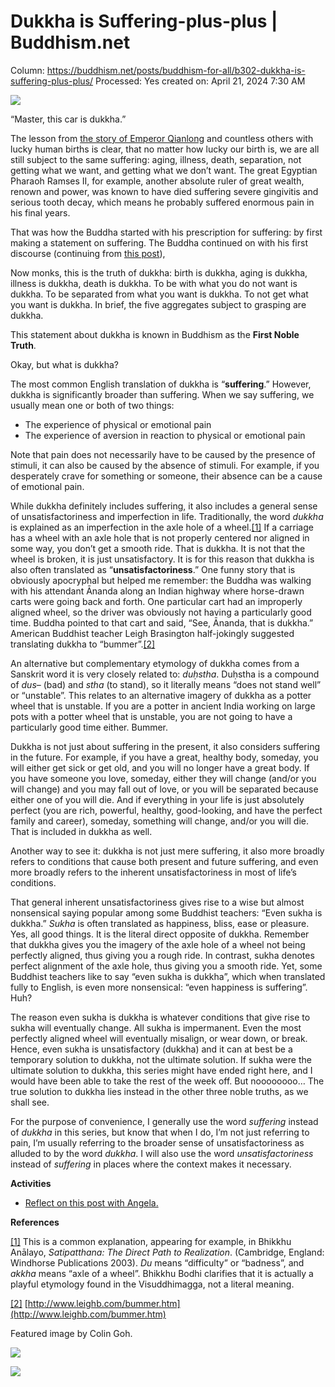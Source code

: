 # Dukkha is Suffering-plus-plus | Buddhism.net

Column: https://buddhism.net/posts/buddhism-for-all/b302-dukkha-is-suffering-plus-plus/
Processed: Yes
created on: April 21, 2024 7:30 AM

![](https://buddhism.net/wp-content/uploads/2022/07/B302A-dhukkabummer_2048-1024x724.jpg)

“Master, this car is dukkha.”

The lesson from [the story of Emperor Qianlong](https://buddhism.net/posts/buddhism-for-all/b301-suffering-an-extremely-lucky-birth/) and countless others with lucky human births is clear, that no matter how lucky our birth is, we are all still subject to the same suffering: aging, illness, death, separation, not getting what we want, and getting what we don’t want. The great Egyptian Pharaoh Ramses II, for example, another absolute ruler of great wealth, renown and power, was known to have died suffering severe gingivitis and serious tooth decay, which means he probably suffered enormous pain in his final years.

That was how the Buddha started with his prescription for suffering: by first making a statement on suffering. The Buddha continued on with his first discourse (continuing from [this post](https://buddhism.net/posts/buddhism-for-all/b206-the-buddhas-findings-how-to-not-suffer/)),

Now monks, this is the truth of dukkha: birth is dukkha, aging is dukkha, illness is dukkha, death is dukkha. To be with what you do not want is dukkha. To be separated from what you want is dukkha. To not get what you want is dukkha. In brief, the five aggregates subject to grasping are dukkha.

This statement about dukkha is known in Buddhism as the **First Noble Truth**.

Okay, but what is dukkha?

The most common English translation of dukkha is “**suffering**.” However, dukkha is significantly broader than suffering. When we say suffering, we usually mean one or both of two things:

- The experience of physical or emotional pain
- The experience of aversion in reaction to physical or emotional pain

Note that pain does not necessarily have to be caused by the presence of stimuli, it can also be caused by the absence of stimuli. For example, if you desperately crave for something or someone, their absence can be a cause of emotional pain.

While dukkha definitely includes suffering, it also includes a general sense of unsatisfactoriness and imperfection in life. Traditionally, the word *dukkha* is explained as an imperfection in the axle hole of a wheel.[[1]](https://buddhism.net/posts/buddhism-for-all/b302-dukkha-is-suffering-plus-plus/#_ftn1) If a carriage has a wheel with an axle hole that is not properly centered nor aligned in some way, you don’t get a smooth ride. That is dukkha. It is not that the wheel is broken, it is just unsatisfactory. It is for this reason that dukkha is also often translated as “**unsatisfactoriness**.” One funny story that is obviously apocryphal but helped me remember: the Buddha was walking with his attendant Ānanda along an Indian highway where horse-drawn carts were going back and forth. One particular cart had an improperly aligned wheel, so the driver was obviously not having a particularly good time. Buddha pointed to that cart and said, “See, Ānanda, that is dukkha.” American Buddhist teacher Leigh Brasington half-jokingly suggested translating dukkha to “bummer”.[[2]](https://buddhism.net/posts/buddhism-for-all/b302-dukkha-is-suffering-plus-plus/#_ftn2)

An alternative but complementary etymology of dukkha comes from a Sanskrit word it is very closely related to: *duḥstha*. Duḥstha is a compound of *dus*– (bad) and *stha* (to stand), so it literally means “does not stand well” or “unstable”. This relates to an alternative imagery of dukkha as a potter wheel that is unstable. If you are a potter in ancient India working on large pots with a potter wheel that is unstable, you are not going to have a particularly good time either. Bummer.

Dukkha is not just about suffering in the present, it also considers suffering in the future. For example, if you have a great, healthy body, someday, you will either get sick or get old, and you will no longer have a great body. If you have someone you love, someday, either they will change (and/or you will change) and you may fall out of love, or you will be separated because either one of you will die. And if everything in your life is just absolutely perfect (you are rich, powerful, healthy, good-looking, and have the perfect family and career), someday, something will change, and/or you will die. That is included in dukkha as well.

Another way to see it: dukkha is not just mere suffering, it also more broadly refers to conditions that cause both present and future suffering, and even more broadly refers to the inherent unsatisfactoriness in most of life’s conditions.

That general inherent unsatisfactoriness gives rise to a wise but almost nonsensical saying popular among some Buddhist teachers: “Even sukha is dukkha.” *Sukha* is often translated as happiness, bliss, ease or pleasure. Yes, all good things. It is the literal direct opposite of dukkha. Remember that dukkha gives you the imagery of the axle hole of a wheel not being perfectly aligned, thus giving you a rough ride. In contrast, sukha denotes perfect alignment of the axle hole, thus giving you a smooth ride. Yet, some Buddhist teachers like to say “even sukha is dukkha”, which when translated fully to English, is even more nonsensical: “even happiness is suffering”. Huh?

The reason even sukha is dukkha is whatever conditions that give rise to sukha will eventually change. All sukha is impermanent. Even the most perfectly aligned wheel will eventually misalign, or wear down, or break. Hence, even sukha is unsatisfactory (dukkha) and it can at best be a temporary solution to dukkha, not the ultimate solution. If sukha were the ultimate solution to dukkha, this series might have ended right here, and I would have been able to take the rest of the week off. But noooooooo… The true solution to dukkha lies instead in the other three noble truths, as we shall see.

For the purpose of convenience, I generally use the word *suffering* instead of *dukkha* in this series, but know that when I do, I’m not just referring to pain, I’m usually referring to the broader sense of unsatisfactoriness as alluded to by the word *dukkha*. I will also use the word *unsatisfactoriness* instead of *suffering* in places where the context makes it necessary.

**Activities**

- [Reflect on this post with Angela.](https://buddhism.net/posts/buddhism-net-blog/b302-reflections-for-dukkha-is-suffering-plus-plus)

**References**

[[1]](https://buddhism.net/posts/buddhism-for-all/b302-dukkha-is-suffering-plus-plus/#_ftnref1) This is a common explanation, appearing for example, in Bhikkhu Anālayo, *Satipatthana: The Direct Path to Realization*. (Cambridge, England: Windhorse Publications 2003). *Du* means “difficulty” or “badness”, and *akkha* means “axle of a wheel”. Bhikkhu Bodhi clarifies that it is actually a playful etymology found in the Visuddhimagga, not a literal meaning.

[[2]](https://buddhism.net/posts/buddhism-for-all/b302-dukkha-is-suffering-plus-plus/#_ftnref2) [http://www.leighb.com/bummer.htm](http://www.leighb.com/bummer.htm)

Featured image by Colin Goh.

![](https://buddhism.net/wp-content/uploads/2023/12/b4a_blurbs_joan_halifax.jpg)

![](https://buddhism.net/wp-content/uploads/2022/02/20120201_1_0167-96x96.jpg)